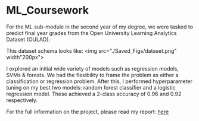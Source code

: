 # ML_Coursework

For the ML sub-module in the second year of my degree, we were tasked to predict final year grades from the Open University Learning Analytics Dataset (OULAD).

This dataset schema looks like:
<img src="./Saved_Figs/dataset.png" width"200px">

I explored an initial wide variety of models such as regression models, SVMs & forests. We had the flexibility to frame the problem as either a classification or regression problem.
After this, I performed hyperparameter tuning on my best two models: random forest classifier and a logistic regression model. These achieved a 2-class accuracy of 0.96 and 0.92 respectively. 


For the full information on the project, please read my report: [here](./tex/report.pdf)
